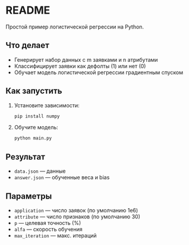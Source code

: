 # README

Простой пример логистической регрессии на Python.

## Что делает
- Генерирует набор данных с m заявками и n атрибутами
- Классифицирует заявки как дефолты (1) или нет (0)
- Обучает модель логистической регрессии градиентным спуском

## Как запустить

1. Установите зависимости:
   ```bash
   pip install numpy
   ```
2. Обучите модель:
   ```bash
   python main.py
   ```

## Результат
- `data.json` — данные
- `answer.json` — обученные веса и bias

## Параметры
- `application` — число заявок (по умолчанию 1e6)
- `attribute` — число признаков (по умолчанию 30)
- `p` — целевая точность (%)
- `alfa` — скорость обучения
- `max_iteration` — макс. итераций
